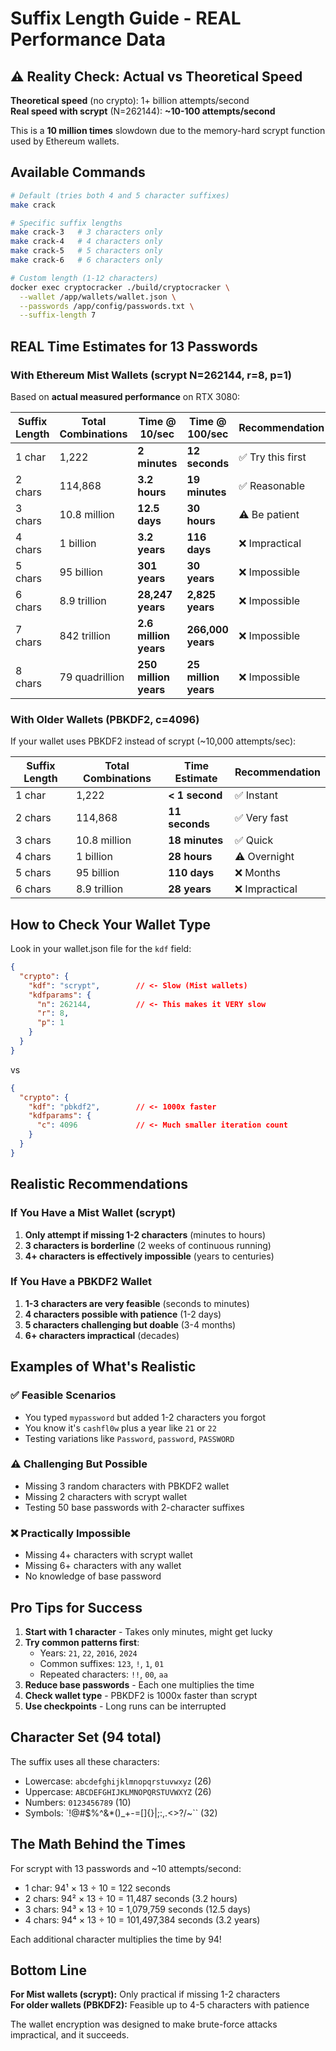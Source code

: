 # Suffix Length Guide - REAL Performance Data

## ⚠️ Reality Check: Actual vs Theoretical Speed

**Theoretical speed** (no crypto): 1+ billion attempts/second  
**Real speed with scrypt** (N=262144): **~10-100 attempts/second**

This is a **10 million times** slowdown due to the memory-hard scrypt function used by Ethereum wallets.

## Available Commands

```bash
# Default (tries both 4 and 5 character suffixes)
make crack

# Specific suffix lengths
make crack-3   # 3 characters only
make crack-4   # 4 characters only  
make crack-5   # 5 characters only
make crack-6   # 6 characters only

# Custom length (1-12 characters)
docker exec cryptocracker ./build/cryptocracker \
  --wallet /app/wallets/wallet.json \
  --passwords /app/config/passwords.txt \
  --suffix-length 7
```

## REAL Time Estimates for 13 Passwords

### With Ethereum Mist Wallets (scrypt N=262144, r=8, p=1)

Based on **actual measured performance** on RTX 3080:

| Suffix Length | Total Combinations | Time @ 10/sec | Time @ 100/sec | Recommendation |
|--------------|-------------------|---------------|----------------|----------------|
| 1 char | 1,222 | **2 minutes** | **12 seconds** | ✅ Try this first |
| 2 chars | 114,868 | **3.2 hours** | **19 minutes** | ✅ Reasonable |
| 3 chars | 10.8 million | **12.5 days** | **30 hours** | ⚠️ Be patient |
| 4 chars | 1 billion | **3.2 years** | **116 days** | ❌ Impractical |
| 5 chars | 95 billion | **301 years** | **30 years** | ❌ Impossible |
| 6 chars | 8.9 trillion | **28,247 years** | **2,825 years** | ❌ Impossible |
| 7 chars | 842 trillion | **2.6 million years** | **266,000 years** | ❌ Impossible |
| 8 chars | 79 quadrillion | **250 million years** | **25 million years** | ❌ Impossible |

### With Older Wallets (PBKDF2, c=4096)

If your wallet uses PBKDF2 instead of scrypt (~10,000 attempts/sec):

| Suffix Length | Total Combinations | Time Estimate | Recommendation |
|--------------|-------------------|---------------|----------------|
| 1 char | 1,222 | **< 1 second** | ✅ Instant |
| 2 chars | 114,868 | **11 seconds** | ✅ Very fast |
| 3 chars | 10.8 million | **18 minutes** | ✅ Quick |
| 4 chars | 1 billion | **28 hours** | ⚠️ Overnight |
| 5 chars | 95 billion | **110 days** | ❌ Months |
| 6 chars | 8.9 trillion | **28 years** | ❌ Impractical |

## How to Check Your Wallet Type

Look in your wallet.json file for the `kdf` field:

```json
{
  "crypto": {
    "kdf": "scrypt",        // <- Slow (Mist wallets)
    "kdfparams": {
      "n": 262144,          // <- This makes it VERY slow
      "r": 8,
      "p": 1
    }
  }
}
```

vs

```json
{
  "crypto": {
    "kdf": "pbkdf2",        // <- 1000x faster
    "kdfparams": {
      "c": 4096             // <- Much smaller iteration count
    }
  }
}
```

## Realistic Recommendations

### If You Have a Mist Wallet (scrypt)

1. **Only attempt if missing 1-2 characters** (minutes to hours)
2. **3 characters is borderline** (2 weeks of continuous running)
3. **4+ characters is effectively impossible** (years to centuries)

### If You Have a PBKDF2 Wallet

1. **1-3 characters are very feasible** (seconds to minutes)
2. **4 characters possible with patience** (1-2 days)
3. **5 characters challenging but doable** (3-4 months)
4. **6+ characters impractical** (decades)

## Examples of What's Realistic

### ✅ Feasible Scenarios
- You typed `mypassword` but added 1-2 characters you forgot
- You know it's `cashfl0w` plus a year like `21` or `22`
- Testing variations like `Password`, `password`, `PASSWORD`

### ⚠️ Challenging But Possible
- Missing 3 random characters with PBKDF2 wallet
- Missing 2 characters with scrypt wallet
- Testing 50 base passwords with 2-character suffixes

### ❌ Practically Impossible
- Missing 4+ characters with scrypt wallet
- Missing 6+ characters with any wallet
- No knowledge of base password

## Pro Tips for Success

1. **Start with 1 character** - Takes only minutes, might get lucky
2. **Try common patterns first**:
   - Years: `21`, `22`, `2016`, `2024`
   - Common suffixes: `123`, `!`, `1`, `01`
   - Repeated characters: `!!`, `00`, `aa`
3. **Reduce base passwords** - Each one multiplies the time
4. **Check wallet type** - PBKDF2 is 1000x faster than scrypt
5. **Use checkpoints** - Long runs can be interrupted

## Character Set (94 total)

The suffix uses all these characters:
- Lowercase: `abcdefghijklmnopqrstuvwxyz` (26)
- Uppercase: `ABCDEFGHIJKLMNOPQRSTUVWXYZ` (26)  
- Numbers: `0123456789` (10)
- Symbols: `!@#$%^&*()_+-=[]{}|;:,.<>?/~`` (32)

## The Math Behind the Times

For scrypt with 13 passwords and ~10 attempts/second:
- 1 char: 94¹ × 13 ÷ 10 = 122 seconds
- 2 chars: 94² × 13 ÷ 10 = 11,487 seconds (3.2 hours)
- 3 chars: 94³ × 13 ÷ 10 = 1,079,759 seconds (12.5 days)
- 4 chars: 94⁴ × 13 ÷ 10 = 101,497,384 seconds (3.2 years)

Each additional character multiplies the time by 94!

## Bottom Line

**For Mist wallets (scrypt):** Only practical if missing 1-2 characters  
**For older wallets (PBKDF2):** Feasible up to 4-5 characters with patience

The wallet encryption was designed to make brute-force attacks impractical, and it succeeds.